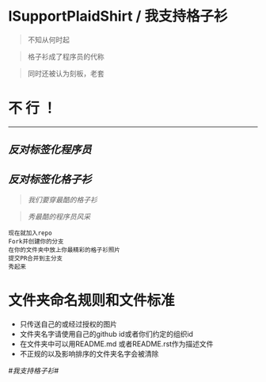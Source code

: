 # ISupportPlaidShirt / 我支持格子衫


>不知从何时起

>格子衫成了程序员的代称

>同时还被认为刻板，老套


# 不 行 ！

----

## *反对标签化程序员*


## *反对标签化格子衫*

>*我们要穿最酷的格子衫*

>*秀最酷的程序员风采*

````
现在就加入repo
Fork并创建你的分支
在你的文件夹中放上你最精彩的格子衫照片
提交PR合并到主分支
秀起来
````

# 文件夹命名规则和文件标准

- 只传送自己的或经过授权的图片
- 文件夹名字请使用自己的github id或者你们约定的组织id
- 在文件夹中可以用README.md 或者README.rst作为描述文件
- 不正规的以及影响排序的文件夹名字会被清除

*#我支持格子衫#*

